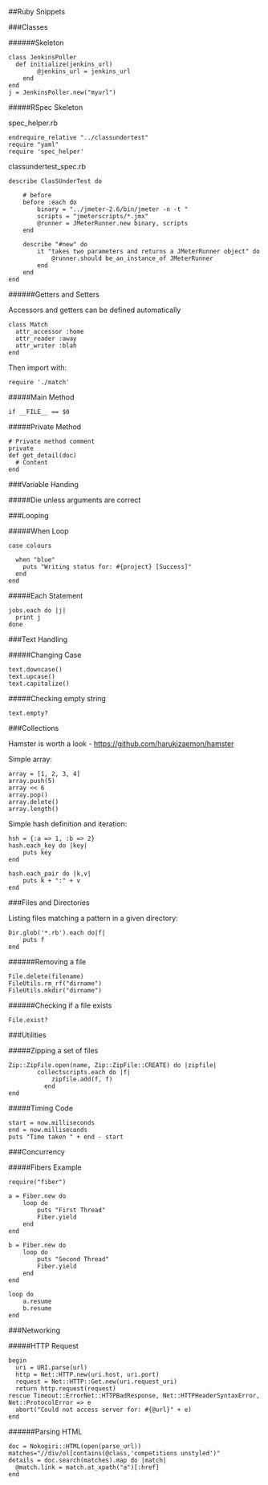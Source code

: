 ##Ruby Snippets

###Classes

######Skeleton

    class JenkinsPoller
      def initialize(jenkins_url)
    		@jenkins_url = jenkins_url
    	end
    end
    j = JenkinsPoller.new("myurl")

#####RSpec Skeleton

spec_helper.rb

    endrequire_relative "../classundertest"
    require "yaml"
    require 'spec_helper'

classundertest_spec.rb

    describe ClasSUnderTest do
    
        # before
    	before :each do
    		binary = "../jmeter-2.6/bin/jmeter -n -t "
    		scripts = "jmeterscripts/*.jmx"
        	@runner = JMeterRunner.new binary, scripts
    	end 
    
    	describe "#new" do
    		it "takes two parameters and returns a JMeterRunner object" do
    			@runner.should be_an_instance_of JMeterRunner
    		end
    	end	
    end

######Getters and Setters

Accessors and getters can be defined automatically

    class Match
      attr_accessor :home
      attr_reader :away
      attr_writer :blah
    end
    
Then import with:

    require './match'
    
#####Main Method

    if __FILE__ == $0

#####Private Method

    # Private method comment
    private
    def get_detail(doc)
      # Content
    end

###Variable Handing

#####Die unless arguments are correct

###Looping

#####When Loop

    case colours

      when "blue"
        puts "Writing status for: #{project} [Success]"
      end 
    end

#####Each Statement

    jobs.each do |j|
      print j
    done

###Text Handling

#####Changing Case

    text.downcase()
    text.upcase()
    text.capitalize()
    
#####Checking empty string

    text.empty?

###Collections

Hamster is worth a look - https://github.com/harukizaemon/hamster

Simple array:

    array = [1, 2, 3, 4]
    array.push(5)
    array << 6
    array.pop()
    array.delete()
    array.length()
    

Simple hash definition and iteration:

    hsh = {:a => 1, :b => 2}
    hash.each_key do |key|
        puts key
    end
    
    hash.each_pair do |k,v|
        puts k + ":" + v
    end

###Files and Directories

Listing files matching a pattern in a given directory:

    Dir.glob('*.rb').each do|f|
        puts f
    end
    
######Removing a file

	File.delete(filename)
	FileUtils.rm_rf("dirname")
	FileUtils.mkdir("dirname")

######Checking if a file exists

	File.exist?
	
###Utilities

#####Zipping a set of files

    Zip::ZipFile.open(name, Zip::ZipFile::CREATE) do |zipfile|
    		collectscripts.each do |f|
			    zipfile.add(f, f)
			  end
	end
	
#####Timing Code

	start = now.milliseconds
	end = now.milliseconds
	puts "Time taken " + end - start

###Concurrency

#####Fibers Example

	require("fiber") 

	a = Fiber.new do    
	    loop do
	    	puts "First Thread"
	    	Fiber.yield
		end
	end
	
	b = Fiber.new do    
	    loop do
	    	puts "Second Thread"
	    	Fiber.yield
		end
	end
	
	loop do 
		a.resume
		b.resume
	end


###Networking

#####HTTP Request

    begin
      uri = URI.parse(url)
      http = Net::HTTP.new(uri.host, uri.port)
      request = Net::HTTP::Get.new(uri.request_uri)
      return http.request(request)
    rescue Timeout::ErrorNet::HTTPBadResponse, Net::HTTPHeaderSyntaxError, Net::ProtocolError => e
      abort("Could not access server for: #{@url}" + e)
    end 

######Parsing HTML

    doc = Nokogiri::HTML(open(parse_url))
    matches="//div/ol[contains(@class,'competitions unstyled')"
    details = doc.search(matches).map do |match|
      @match.link = match.at_xpath("a")[:href]
    end
    

